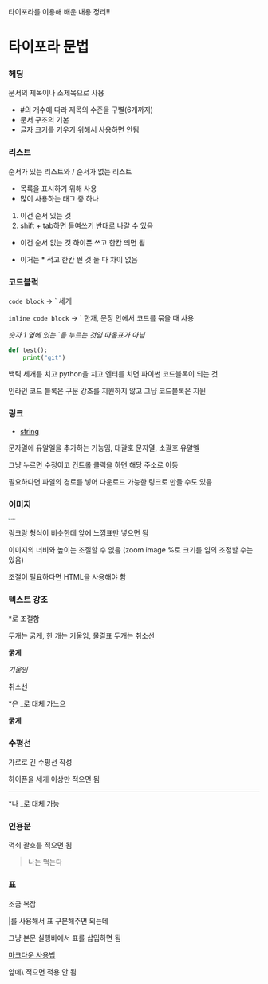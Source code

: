타이포라를 이용해 배운 내용 정리!!

# 타이포라 문법

### 헤딩

문서의 제목이나 소제목으로 사용

- #의 개수에 따라 제목의 수준을 구별(6개까지)
- 문서 구조의 기본
- 글자 크기를 키우기 위해서 사용하면 안됨



### 리스트

순서가 있는 리스트와 / 순서가 없는 리스트

- 목록을 표시하기 위해 사용
- 많이 사용하는 태그 중 하나

1. 이건 순서 있는 것
2. shift + tab하면 들여쓰기 반대로 나갈 수 있음

- 이건 순서 없는 것 하이픈 쓰고 한칸 띄면 됨

* 이거는 * 적고 한칸 띈 것 둘 다 차이 없음



### 코드블럭

``` code block ``` -> ` 세개

`inline code block` -> ` 한개, 문장 안에서 코드를 묶을 때 사용

*숫자 1 옆에 있는 `을 누르는 것임 따옴표가 아님*

```python
def test():
	print("git")
```

백틱 세개를 치고 python을 치고 엔터를 치면 파이썬 코드블록이 되는 것

인라인 코드 블록은 구문 강조를 지원하지 않고 그냥 코드블록은 지원



### 링크

- [string](url)

문자열에 유알엘을 추가하는 기능임, 대괄호 문자열, 소괄호 유알엘

그냥 누르면 수정이고 컨트롤 클릭을 하면 해당 주소로 이동

필요하다면 파일의 경로를 넣어 다운로드 가능한 링크로 만들 수도 있음



### 이미지

<img src="test.assets/img-removebg-preview%20(1).png" alt="고앵이" style="zoom:25%;" />

링크랑 형식이 비슷한데 앞에 느낌표만 넣으면 됨

이미지의 너비와 높이는 조절할 수 없음 (zoom image %로 크기를 임의 조정할 수는 있음)

조절이 필요하다면 HTML을 사용해야 함



### 텍스트 강조

*로 조절함

두개는 굵게, 한 개는 기울임, 물결표 두개는 취소선

**굵게**

*기울임*

~~취소선~~

*은 _로 대체 가느으

__굵게__



### 수평선

가로로 긴 수평선 작성

하이픈을 세개 이상만 적으면 됨

---

*나 _로 대체 가능



### 인용문

꺽쇠 괄호를 적으면 됨

> 나는 먹는다



### 표

조금 복잡

|를 사용해서 표 구분해주면 되는데 

그냥 본문 실행바에서 표를 삽입하면 됨

[마크다운 사용법](https://www.markdownguide.org/cheat-sheet)

앞에\ 적으면 적용 안 됨
